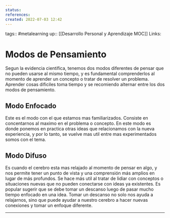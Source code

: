 ```yaml
---
status:
references:
created: 2022-07-03 12:42
---
```

tags:: #metalearning 
up:: [[Desarrollo Personal y Aprendizaje MOC]]
Links: 
# Modos de Pensamiento
Segun la evidencia científica, tenemos dos modos diferentes de pensar que no pueden usarse al mismo tiempo, y es fundamental comprenderlos al momento de aprender un concepto o tratar de resolver un problema. Aprender cosas dificiles toma tiempo y se recomiendo alternar entre los dos modos de pensamiento.

## Modo Enfocado
Este es el modo con el que estamos mas familiarizados. Consiste en concentarnos al maximo en el problema o concepto. En este modo es donde ponemos en practica otras ideas que relacionamos con la nueva experiencia, y por lo tanto, se vuelve mas util entre mas experimentados somos con el tema.

## Modo Difuso
Es cuando el cerebro esta mas relajado al momento de pensar en algo, y nos permite tener un punto de vista y una comprensión más amplios en lugar de más profundos. Se hace más util al tratar de lidiar con conceptos o situaciones nuevas que no pueden conectarse con ideas ya existentes. Es popular sugerir que se debe tomar un descanso luego de pasar mucho tiempo enfocado en una idea. Tomar un descanso no solo nos ayuda a relajarnos, sino que puede ayudar a nuestro cerebro a hacer nuevas conexiones y tomar un enfoque diferente.


___
